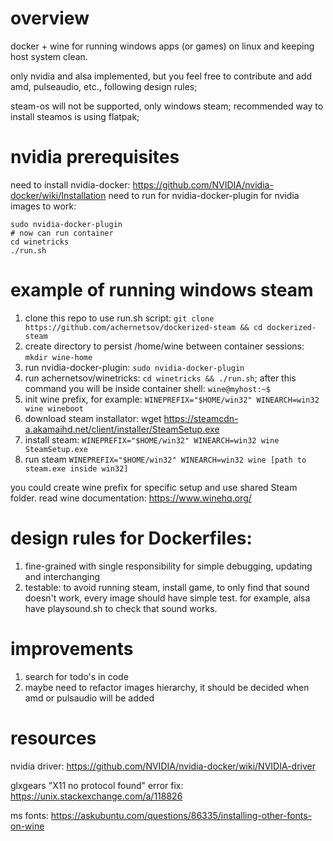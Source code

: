 # overview
docker + wine for running windows apps (or games) on linux and keeping host system clean.

only nvidia and alsa implemented, but you feel free to contribute and add amd, pulseaudio, etc., following design rules;

steam-os will not be supported, only windows steam; recommended way to install steamos is using flatpak;

# nvidia prerequisites
need to install nvidia-docker: https://github.com/NVIDIA/nvidia-docker/wiki/Installation
need to run for nvidia-docker-plugin for nvidia images to work:
```
sudo nvidia-docker-plugin
# now can run container
cd winetricks
./run.sh
```

# example of running windows steam
1. clone this repo to use run.sh script: ```git clone https://github.com/achernetsov/dockerized-steam && cd dockerized-steam```
2. create directory to persist /home/wine between container sessions: ```mkdir wine-home```
3. run nvidia-docker-plugin: ```sudo nvidia-docker-plugin```
4. run achernetsov/winetricks: ```cd winetricks && ./run.sh```; after this command you will be inside container shell: ```wine@myhost:~$```
5. init wine prefix, for example: ```WINEPREFIX="$HOME/win32" WINEARCH=win32 wine wineboot```
6. download steam installator: wget https://steamcdn-a.akamaihd.net/client/installer/SteamSetup.exe
7. install steam: ```WINEPREFIX="$HOME/win32" WINEARCH=win32 wine SteamSetup.exe```
8. run steam ```WINEPREFIX="$HOME/win32" WINEARCH=win32 wine [path to steam.exe inside win32]```

you could create wine prefix for specific setup and use shared Steam folder. read wine documentation: https://www.winehq.org/

# design rules for Dockerfiles:
1. fine-grained with single responsibility for simple debugging, updating and interchanging
2. testable: 
to avoid running steam, install game, to only find that sound doesn't work, 
every image should have simple test. for example, alsa have playsound.sh to check that sound works.

# improvements
1. search for todo's in code
2. maybe need to refactor images hierarchy, it should be decided when amd or pulsaudio will be added

# resources
nvidia driver: https://github.com/NVIDIA/nvidia-docker/wiki/NVIDIA-driver

glxgears "X11 no protocol found" error fix: https://unix.stackexchange.com/a/118826

ms fonts: https://askubuntu.com/questions/86335/installing-other-fonts-on-wine
